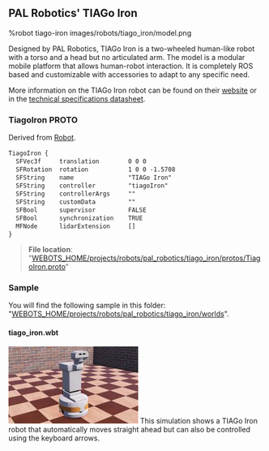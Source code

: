 ## PAL Robotics' TIAGo Iron

%robot tiago-iron images/robots/tiago_iron/model.png

Designed by PAL Robotics, TIAGo Iron is a two-wheeled human-like robot with a torso and a head but no articulated arm.
The model is a modular mobile platform that allows human-robot interaction. It is completely ROS based and customizable with accessories to adapt to any specific need.

More information on the TIAGo Iron robot can be found on their [website](http://pal-robotics.com/robots/tiago/) or in the [technical specifications datasheet](http://pal-robotics.com/wp-content/uploads/2019/07/Datasheet_TIAGo_Complete.pdf).

### TiagoIron PROTO

Derived from [Robot](../reference/robot.md).

```
TiagoIron {
  SFVec3f     translation        0 0 0
  SFRotation  rotation           1 0 0 -1.5708
  SFString    name               "TIAGo Iron"
  SFString    controller         "tiagoIron"
  SFString    controllerArgs     ""
  SFString    customData         ""
  SFBool      supervisor         FALSE
  SFBool      synchronization    TRUE
  MFNode      lidarExtension     []
}
```

> **File location**: "[WEBOTS\_HOME/projects/robots/pal\_robotics/tiago\_iron/protos/TiagoIron.proto](https://github.com/cyberbotics/webots/tree/master/projects/robots/pal_robotics/tiago_iron/protos/TiagoIron.proto)"

### Sample

You will find the following sample in this folder: "[WEBOTS\_HOME/projects/robots/pal\_robotics/tiago\_iron/worlds](https://github.com/cyberbotics/webots/tree/master/projects/robots/pal_robotics/tiago_iron/worlds)".

#### tiago\_iron.wbt

![tiago_iron.wbt.png](images/robots/tiago_iron/tiago_iron.wbt.thumbnail.jpg) This simulation shows a TIAGo Iron robot that automatically moves straight ahead but can also be controlled using the keyboard arrows.

